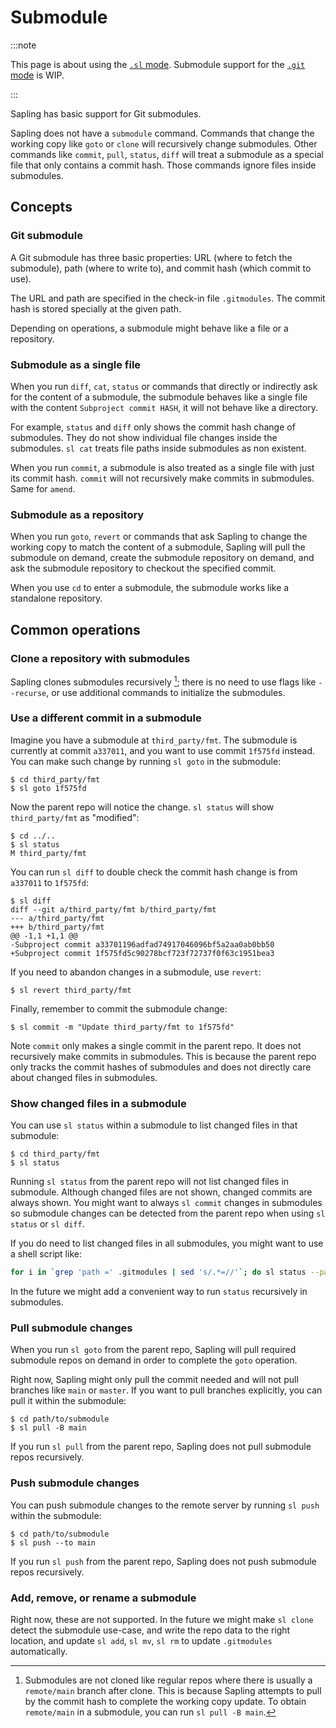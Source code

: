 # Submodule

:::note

This page is about using the [`.sl` mode](git_support_modes#sl-mode). Submodule support for the [`.git` mode](git_support_modes#git-mode) is WIP.

:::

Sapling has basic support for Git submodules.

Sapling does not have a `submodule` command. Commands that change the working
copy like `goto` or `clone` will recursively change submodules. Other commands
like `commit`, `pull`, `status`, `diff` will treat a submodule as a special
file that only contains a commit hash. Those commands ignore files inside
submodules.

## Concepts

### Git submodule

A Git submodule has three basic properties: URL (where to fetch the submodule),
path (where to write to), and commit hash (which commit to use).

The URL and path are specified in the check-in file `.gitmodules`. The commit
hash is stored specially at the given path.

Depending on operations, a submodule might behave like a file or a repository.

### Submodule as a single file

When you run `diff`, `cat`, `status` or commands that directly or indirectly
ask for the content of a submodule, the submodule behaves like a single file
with the content `Subproject commit HASH`, it will not behave like a directory.

For example, `status` and `diff` only shows the commit hash change of
submodules. They do not show individual file changes inside the submodules.
`sl cat` treats file paths inside submodules as non existent.

When you run `commit`, a submodule is also treated as a single file with just
its commit hash. `commit` will not recursively make commits in submodules.
Same for `amend`.

### Submodule as a repository

When you run `goto`, `revert` or commands that ask Sapling to change the
working copy to match the content of a submodule, Sapling will pull the
submodule on demand, create the submodule repository on demand, and ask the
submodule repository to checkout the specified commit.

When you use `cd` to enter a submodule, the submodule works like a standalone
repository.

## Common operations

### Clone a repository with submodules

Sapling clones submodules recursively [^1]; there is no need to use flags like
`--recurse`, or use additional commands to initialize the submodules.

### Use a different commit in a submodule

Imagine you have a submodule at `third_party/fmt`. The submodule is currently
at commit `a337011`, and you want to use commit `1f575fd` instead. You can make
such change by running `sl goto` in the submodule:

```
$ cd third_party/fmt
$ sl goto 1f575fd
```

Now the parent repo will notice the change. `sl status` will show
`third_party/fmt` as "modified":

```
$ cd ../..
$ sl status
M third_party/fmt
```

You can run `sl diff` to double check the commit hash change is from
`a337011` to `1f575fd`:

```
$ sl diff
diff --git a/third_party/fmt b/third_party/fmt
--- a/third_party/fmt
+++ b/third_party/fmt
@@ -1,1 +1,1 @@
-Subproject commit a33701196adfad74917046096bf5a2aa0ab0bb50
+Subproject commit 1f575fd5c90278bcf723f72737f0f63c1951bea3
```

If you need to abandon changes in a submodule, use `revert`:

```
$ sl revert third_party/fmt
```

Finally, remember to commit the submodule change:

```
$ sl commit -m "Update third_party/fmt to 1f575fd"
```

Note `commit` only makes a single commit in the parent repo. It does not
recursively make commits in submodules. This is because the parent repo only
tracks the commit hashes of submodules and does not directly care about
changed files in submodules.

### Show changed files in a submodule

You can use `sl status` within a submodule to list changed files in that
submodule:

```
$ cd third_party/fmt
$ sl status
```

Running `sl status` from the parent repo will not list changed files in
submodule. Although changed files are not shown, changed commits are
always shown. You might want to always `sl commit` changes in submodules
so submodule changes can be detected from the parent repo when using
`sl status` or `sl diff`.

If you do need to list changed files in all submodules, you might want to
use a shell script like:

```bash
for i in `grep 'path =' .gitmodules | sed 's/.*=//'`; do sl status --pager=off --cwd $i; done
```

In the future we might add a convenient way to run `status` recursively in
submodules.


### Pull submodule changes

When you run `sl goto` from the parent repo, Sapling will pull required
submodule repos on demand in order to complete the `goto` operation.

Right now, Sapling might only pull the commit needed and will not pull branches
like `main` or `master`. If you want to pull branches explicitly, you can pull
it within the submodule:

```
$ cd path/to/submodule
$ sl pull -B main
```

If you run `sl pull` from the parent repo, Sapling does not pull submodule
repos recursively.

### Push submodule changes

You can push submodule changes to the remote server by running `sl push` within
the submodule:

```
$ cd path/to/submodule
$ sl push --to main
```

If you run `sl push` from the parent repo, Sapling does not push submodule
repos recursively.

### Add, remove, or rename a submodule

Right now, these are not supported. In the future we might make `sl clone`
detect the submodule use-case, and write the repo data to the right location,
and update `sl add`, `sl mv`, `sl rm` to update `.gitmodules` automatically.

[^1]: Submodules are not cloned like regular repos where there is usually a
    `remote/main` branch after clone. This is because Sapling attempts to pull
    by the commit hash to complete the working copy update. To obtain
    `remote/main` in a submodule, you can run `sl pull -B main`.
